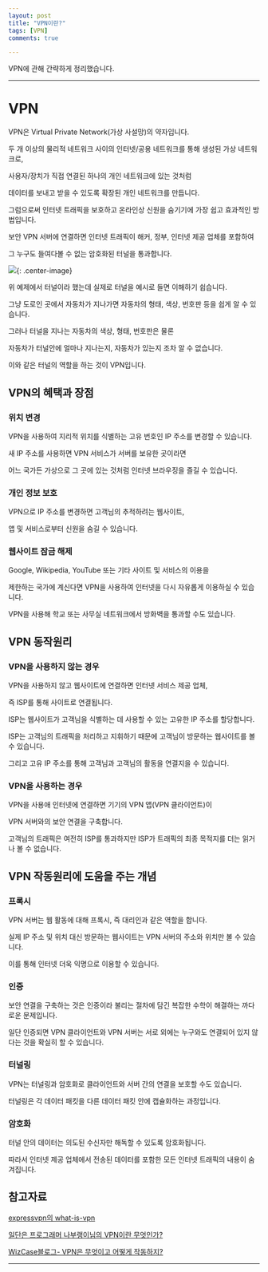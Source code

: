 ```yaml
---
layout: post
title: "VPN이란?"
tags: [VPN]
comments: true

---
```


VPN에 관해 간략하게 정리했습니다.

---

# VPN

VPN은 Virtual Private Network(가상 사설망)의 약자입니다. 

두 개 이상의 물리적 네트워크 사이의 인터넷/공용 네트워크를 통해 생성된 가상 네트워크로, 

사용자/장치가 직접 연결된 하나의 개인 네트워크에 있는 것처럼 

데이터를 보내고 받을 수 있도록 확장된 개인 네트워크를 만듭니다. 

그럼으로써 인터넷 트래픽을 보호하고 온라인상 신원을 숨기기에 가장 쉽고 효과적인 방법입니다.

보안 VPN 서버에 연결하면 인터넷 트래픽이 해커, 정부, 인터넷 제공 업체를 포함하여 

그 누구도 들여다볼 수 없는 암호화된 터널을 통과합니다.

<img src="https://ftr.imgix.net/1dTBXblpR440dtchzWmaxR/3e406cdeb2e4a5acd1fd67b9929d259b/what-is-vpn-Korean.png?auto=format,compress&cs=srgb&fit=max&w=570&dpr=1&q=75&s=acb9cdd035afbe790185a55a77c66d3f">{: .center-image}

위 예제에서 터널이라 했는데 실제로 터널을 예시로 들면 이해하기 쉽습니다.

그냥 도로인 곳에서 자동차가 지나가면 자동차의 형태, 색상, 번호판 등을 쉽게 알 수 있습니다.

그러나 터널을 지나는 자동차의 색상, 형태, 번호판은 물론

자동차가 터널안에 얼마나 지나는지, 자동차가 있는지 조차 알 수 없습니다.

이와 같은 터널의 역할을 하는 것이 VPN입니다.

## VPN의 혜택과 장점

### 위치 변경

VPN을 사용하여 지리적 위치를 식별하는 고유 번호인 IP 주소를 변경할 수 있습니다. 

새 IP 주소를 사용하면 VPN 서비스가 서버를 보유한 곳이라면 

어느 국가든 가상으로 그 곳에 있는 것처럼 인터넷 브라우징을 즐길 수 있습니다.

### 개인 정보 보호

VPN으로 IP 주소를 변경하면 고객님의 추적하려는 웹사이트, 

앱 및 서비스로부터 신원을 숨길 수 있습니다.

### 웹사이트 잠금 해제
Google, Wikipedia, YouTube 또는 기타 사이트 및 서비스의 이용을 

제한하는 국가에 계신다면 VPN을 사용하여 인터넷을 다시 자유롭게 이용하실 수 있습니다. 

VPN을 사용해 학교 또는 사무실 네트워크에서 방화벽을 통과할 수도 있습니다.

## VPN 동작원리

### VPN을 사용하지 않는 경우
VPN을 사용하지 않고 웹사이트에 연결하면 인터넷 서비스 제공 업체, 

즉 ISP를 통해 사이트로 연결됩니다. 

ISP는 웹사이트가 고객님을 식별하는 데 사용할 수 있는 고유한 IP 주소를 할당합니다. 

ISP는 고객님의 트래픽을 처리하고 지휘하기 때문에 고객님이 방문하는 웹사이트를 볼 수 있습니다.

그리고 고유 IP 주소를 통해 고객님과 고객님의 활동을 연결지을 수 있습니다.

### VPN을 사용하는 경우

VPN을 사용애 인터넷에 연결하면 기기의 VPN 앱(VPN 클라이언트)이 

VPN 서버와의 보안 연결을 구축합니다. 

고객님의 트래픽은 여전히 ISP를 통과하지만 ISP가 트래픽의 최종 목적지를 더는 읽거나 볼 수 없습니다. 

## VPN 작동원리에 도움을 주는 개념

### 프록시

VPN 서버는 웹 활동에 대해 프록시, 즉 대리인과 같은 역할을 합니다. 

실제 IP 주소 및 위치 대신 방문하는 웹사이트는 VPN 서버의 주소와 위치만 볼 수 있습니다.

이를 통해 인터넷 더욱 익명으로 이용할 수 있습니다.

### 인증

보안 연결을 구축하는 것은 인증이라 불리는 절차에 담긴 복잡한 수학이 해결하는 까다로운 문제입니다.

일단 인증되면 VPN 클라이언트와 VPN 서버는 서로 외에는 누구와도 연결되어 있지 않다는 것을 확실히 할 수 있습니다.

### 터널링

VPN는 터널링과 암호화로 클라이언트와 서버 간의 연결을 보호할 수도 있습니다.

터널링은 각 데이터 패킷을 다른 데이터 패킷 안에 캡슐화하는 과정입니다. 

### 암호화

터널 안의 데이터는 의도된 수신자만 해독할 수 있도록 암호화됩니다. 

따라서 인터넷 제공 업체에서 전송된 데이터를 포함한 모든 인터넷 트래픽의 내용이 숨겨집니다.

## 참고자료

<a href="https://www.expressvpn.com/kr/what-is-vpn">expressvpn의 what-is-vpn</a>

<a href="https://this1.tistory.com/entry/VPN%EC%9D%B4%EB%9E%80-%EB%AC%B4%EC%97%87%EC%9D%B8%EA%B0%80">일단은 프로그래머 나부랭이님의 VPN이란 무엇인가?</a>

<a href="https://ko.wizcase.com/blog/vpn-%EC%B4%88%EB%B3%B4%EC%9E%90%EB%A5%BC-%EC%9C%84%ED%95%9C-a-z-%EA%B0%80%EC%9D%B4%EB%93%9C/">WizCase블로그- VPN은 무엇이고 어떻게 작동하지?</a>

---
